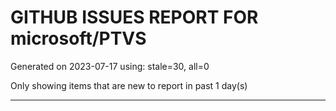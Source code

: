 
# GITHUB ISSUES REPORT FOR microsoft/PTVS


Generated on 2023-07-17 using: stale=30, all=0


Only showing items that are new to report in past 1 day(s)


---
